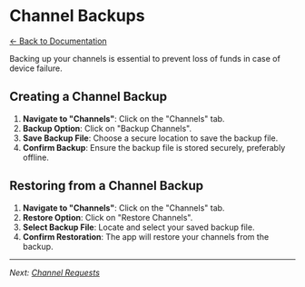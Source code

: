 # Channel Backups

[← Back to Documentation](README.md)

Backing up your channels is essential to prevent loss of funds in case of device failure.

## Creating a Channel Backup

1. **Navigate to "Channels"**: Click on the "Channels" tab.
2. **Backup Option**: Click on "Backup Channels".
3. **Save Backup File**: Choose a secure location to save the backup file.
4. **Confirm Backup**: Ensure the backup file is stored securely, preferably offline.

## Restoring from a Channel Backup

1. **Navigate to "Channels"**: Click on the "Channels" tab.
2. **Restore Option**: Click on "Restore Channels".
3. **Select Backup File**: Locate and select your saved backup file.
4. **Confirm Restoration**: The app will restore your channels from the backup.

---

*Next: [Channel Requests](ChannelRequests.md)*
